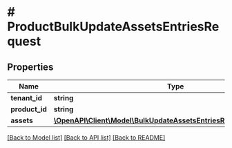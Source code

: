 # # ProductBulkUpdateAssetsEntriesRequest


## Properties 


Name | Type | Description | Notes
------------ | ------------- | ------------- | -------------
**tenant_id**| **string** |   | [optional]
**product_id**| **string** |   | [optional]
**assets**| [**\OpenAPI\Client\Model\BulkUpdateAssetsEntriesRequestUpdateEntity[]**](BulkUpdateAssetsEntriesRequestUpdateEntity.md) |   | [optional]


[[Back to Model list]](../../README.md#models) [[Back to API list]](../../README.md#endpoints) [[Back to README]](../../README.md)

